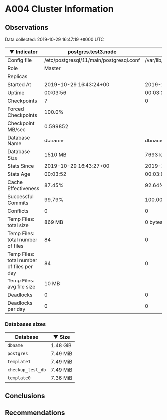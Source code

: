 # A004 Cluster Information #

## Observations ##
Data collected: 2019-10-29 16:47:19 +0000 UTC  

|&#9660;&nbsp;Indicator | postgres.test3.node | postgres.test1.node | postgres.test2.node |
|--------|-------|-------- |-------- |
|Config file |/etc/postgresql/11/main/postgresql.conf|/var/lib/postgresql/11/data1/postgresql.conf|/var/lib/postgresql/11/data2/postgresql.conf|
|Role |Master|<no value>|<no value>|
|Replicas ||<no value>|<no value>|
|Started At |2019-10-29&nbsp;16:43:24+00|2019-10-29 16:43:31+00|2019-10-29 16:43:35+00|
|Uptime |00:03:56|00:03:32|00:03:37|
|Checkpoints |7|0|0|
|Forced Checkpoints |100.0%|<no value>|<no value>|
|Checkpoint MB/sec |0.599852|<no value>|<no value>|
|Database Name |dbname|dbname|dbname|
|Database Size |1510&nbsp;MB|7693 kB|7693 kB|
|Stats Since |2019-10-29&nbsp;16:43:27+00|2019-10-29 16:43:54+00|2019-10-29 16:43:54+00|
|Stats Age |00:03:52|00:03:09|00:03:18|
|Cache Effectiveness |87.45%|92.64%|92.64%|
|Successful Commits |99.79%|100.00%|100.00%|
|Conflicts |0|0|0|
|Temp Files: total size |869&nbsp;MB|0 bytes|0 bytes|
|Temp Files: total number of files |84|0|0|
|Temp Files: total number of files per day |84|0|0|
|Temp Files: avg file size |10&nbsp;MB|<no value>|<no value>|
|Deadlocks |0|0|0|
|Deadlocks per day |0|0|0|


### Databases sizes ###

| Database | &#9660;&nbsp;Size |
|----------|--------|
| `dbname` | 1.48&nbsp;GiB |
| `postgres` | 7.49&nbsp;MiB |
| `template1` | 7.49&nbsp;MiB |
| `checkup_test_db` | 7.49&nbsp;MiB |
| `template0` | 7.36&nbsp;MiB |


## Conclusions ##


## Recommendations ##

